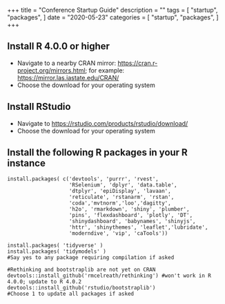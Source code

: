 +++
title = "Conference Startup Guide"
description = ""
tags = [
    "startup",
    "packages",
    ]
date = "2020-05-23"
categories = [
    "startup",
    "packages",
]
+++

## Install R 4.0.0 or higher
 - Navigate to a nearby CRAN mirror: https://cran.r-project.org/mirrors.html; for example: https://mirror.las.iastate.edu/CRAN/
 - Choose the download for your operating system
  
## Install RStudio
  - Navigate to https://rstudio.com/products/rstudio/download/
  - Choose the download for your operating system

## Install the following R packages in your R instance
```{r eval=FALSE}
install.packages( c('devtools', 'purrr', 'rvest', 
                    'RSelenium', 'dplyr', 'data.table', 
                    'dtplyr', 'epiDisplay', 'lavaan',
                    'reticulate', 'rstanarm', 'rstan',
                    'coda','mvtnorm','loo','dagitty',
                    'h2o', 'rmarkdown', 'shiny', 'plumber', 
                    'pins', 'flexdashboard', 'plotly', 'DT',
                    'shinydashboard', 'babynames', 'shinyjs',
                    'httr', 'shinythemes', 'leaflet','lubridate',
                    'moderndive', 'vip', 'caTools'))

install.packages( 'tidyverse' )
install.packages( 'tidymodels' ) 
#Say yes to any package requiring compilation if asked

#Rethinking and bootstraplib are not yet on CRAN
devtools::install_github('rmcelreath/rethinking') #won't work in R 4.0.0; update to R 4.0.2
devtools::install_github('rstudio/bootstraplib') 
#Choose 1 to update all packages if asked
```